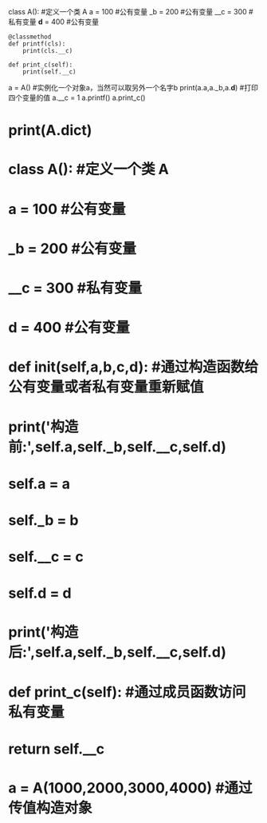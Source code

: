 class A():       #定义一个类 A
    a     = 100  #公有变量
    _b    = 200  #公有变量
    __c   = 300  #私有变量
    __d__ = 400  #公有变量

    @classmethod
    def printf(cls):
        print(cls.__c)

    def print_c(self):
        print(self.__c)
a = A()     #实例化一个对象a，当然可以取另外一个名字b
print(a.a,a._b,a.__d__)   #打印四个变量的值
a.__c = 1
a.printf()
a.print_c()
# print(A.__dict__)
# class A():       #定义一个类 A
#     a     = 100  #公有变量
#     _b    = 200  #公有变量
#     __c   = 300  #私有变量
#     __d__ = 400  #公有变量
#     def __init__(self,a,b,c,d):   #通过构造函数给公有变量或者私有变量重新赋值
#         print('构造前:',self.a,self._b,self.__c,self.__d__)
#         self.a = a
#         self._b = b
#         self.__c = c
#         self.__d__ = d
#         print('构造后:',self.a,self._b,self.__c,self.__d__)
#     def print_c(self):  #通过成员函数访问私有变量
#         return self.__c
# a = A(1000,2000,3000,4000)          #通过传值构造对象
